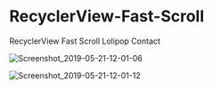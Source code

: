 # RecyclerView-Fast-Scroll
RecyclerView Fast Scroll Lolipop Contact

![Screenshot_2019-05-21-12-01-06](https://user-images.githubusercontent.com/50836835/58084054-d0a26700-7bd7-11e9-9ae4-6b8b515f5936.png)

![Screenshot_2019-05-21-12-01-12](https://user-images.githubusercontent.com/50836835/58084087-dd26bf80-7bd7-11e9-941d-55e617153d8e.png)
